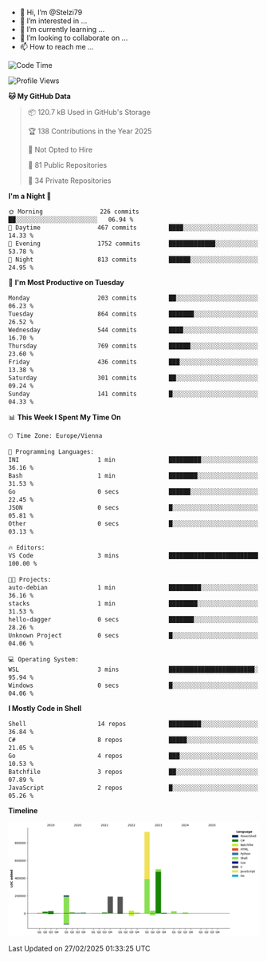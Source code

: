 - 👋 Hi, I’m @Stelzi79
- 👀 I’m interested in ...
- 🌱 I’m currently learning ...
- 💞️ I’m looking to collaborate on ...
- 📫 How to reach me ...

<!--START_SECTION:waka-->
![Code Time](http://img.shields.io/badge/Code%20Time-1%2C118%20hrs%2019%20mins-blue)

![Profile Views](http://img.shields.io/badge/Profile%20Views-0-blue)

**🐱 My GitHub Data** 

> 📦 120.7 kB Used in GitHub's Storage 
 > 
> 🏆 138 Contributions in the Year 2025
 > 
> 🚫 Not Opted to Hire
 > 
> 📜 81 Public Repositories 
 > 
> 🔑 34 Private Repositories 
 > 
**I'm a Night 🦉** 

```text
🌞 Morning                226 commits         ██░░░░░░░░░░░░░░░░░░░░░░░   06.94 % 
🌆 Daytime                467 commits         ████░░░░░░░░░░░░░░░░░░░░░   14.33 % 
🌃 Evening                1752 commits        █████████████░░░░░░░░░░░░   53.78 % 
🌙 Night                  813 commits         ██████░░░░░░░░░░░░░░░░░░░   24.95 % 
```
📅 **I'm Most Productive on Tuesday** 

```text
Monday                   203 commits         ██░░░░░░░░░░░░░░░░░░░░░░░   06.23 % 
Tuesday                  864 commits         ███████░░░░░░░░░░░░░░░░░░   26.52 % 
Wednesday                544 commits         ████░░░░░░░░░░░░░░░░░░░░░   16.70 % 
Thursday                 769 commits         ██████░░░░░░░░░░░░░░░░░░░   23.60 % 
Friday                   436 commits         ███░░░░░░░░░░░░░░░░░░░░░░   13.38 % 
Saturday                 301 commits         ██░░░░░░░░░░░░░░░░░░░░░░░   09.24 % 
Sunday                   141 commits         █░░░░░░░░░░░░░░░░░░░░░░░░   04.33 % 
```


📊 **This Week I Spent My Time On** 

```text
🕑︎ Time Zone: Europe/Vienna

💬 Programming Languages: 
INI                      1 min               █████████░░░░░░░░░░░░░░░░   36.16 % 
Bash                     1 min               ████████░░░░░░░░░░░░░░░░░   31.53 % 
Go                       0 secs              ██████░░░░░░░░░░░░░░░░░░░   22.45 % 
JSON                     0 secs              █░░░░░░░░░░░░░░░░░░░░░░░░   05.81 % 
Other                    0 secs              █░░░░░░░░░░░░░░░░░░░░░░░░   03.13 % 

🔥 Editors: 
VS Code                  3 mins              █████████████████████████   100.00 % 

🐱‍💻 Projects: 
auto-debian              1 min               █████████░░░░░░░░░░░░░░░░   36.16 % 
stacks                   1 min               ████████░░░░░░░░░░░░░░░░░   31.53 % 
hello-dagger             0 secs              ███████░░░░░░░░░░░░░░░░░░   28.26 % 
Unknown Project          0 secs              █░░░░░░░░░░░░░░░░░░░░░░░░   04.06 % 

💻 Operating System: 
WSL                      3 mins              ████████████████████████░   95.94 % 
Windows                  0 secs              █░░░░░░░░░░░░░░░░░░░░░░░░   04.06 % 
```

**I Mostly Code in Shell** 

```text
Shell                    14 repos            █████████░░░░░░░░░░░░░░░░   36.84 % 
C#                       8 repos             █████░░░░░░░░░░░░░░░░░░░░   21.05 % 
Go                       4 repos             ███░░░░░░░░░░░░░░░░░░░░░░   10.53 % 
Batchfile                3 repos             ██░░░░░░░░░░░░░░░░░░░░░░░   07.89 % 
JavaScript               2 repos             █░░░░░░░░░░░░░░░░░░░░░░░░   05.26 % 
```



**Timeline**

![Lines of Code chart](https://raw.githubusercontent.com/Stelzi79/Stelzi79/main/assets/bar_graph.png)


 Last Updated on 27/02/2025 01:33:25 UTC
<!--END_SECTION:waka-->

<!---
Stelzi79/Stelzi79 is a ✨ special ✨ repository because its `README.md` (this file) appears on your GitHub profile.
You can click the Preview link to take a look at your changes.
--->
